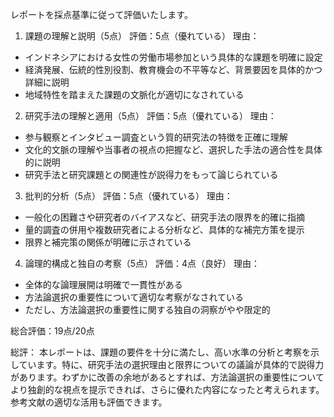 レポートを採点基準に従って評価いたします。

1. 課題の理解と説明（5点）
評価：5点（優れている）
理由：
- インドネシアにおける女性の労働市場参加という具体的な課題を明確に設定
- 経済発展、伝統的性別役割、教育機会の不平等など、背景要因を具体的かつ詳細に説明
- 地域特性を踏まえた課題の文脈化が適切になされている

2. 研究手法の理解と適用（5点）
評価：5点（優れている）
理由：
- 参与観察とインタビュー調査という質的研究法の特徴を正確に理解
- 文化的文脈の理解や当事者の視点の把握など、選択した手法の適合性を具体的に説明
- 研究手法と研究課題との関連性が説得力をもって論じられている

3. 批判的分析（5点）
評価：5点（優れている）
理由：
- 一般化の困難さや研究者のバイアスなど、研究手法の限界を的確に指摘
- 量的調査の併用や複数研究者による分析など、具体的な補完方策を提示
- 限界と補完策の関係が明確に示されている

4. 論理的構成と独自の考察（5点）
評価：4点（良好）
理由：
- 全体的な論理展開は明確で一貫性がある
- 方法論選択の重要性について適切な考察がなされている
- ただし、方法論選択の重要性に関する独自の洞察がやや限定的

総合評価：19点/20点

総評：
本レポートは、課題の要件を十分に満たし、高い水準の分析と考察を示しています。特に、研究手法の選択理由と限界についての議論が具体的で説得力があります。わずかに改善の余地があるとすれば、方法論選択の重要性についてより独創的な視点を提示できれば、さらに優れた内容になったと考えられます。参考文献の適切な活用も評価できます。
